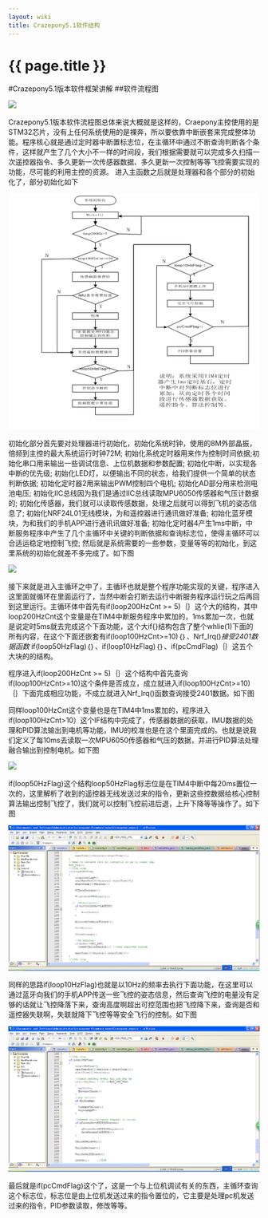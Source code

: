 ```yaml
---
layout: wiki
title: Crazepony5.1软件结构
---
```


# {{ page.title }}
#Crazepony5.1版本软件框架讲解
##软件流程图

![](/assets/img/main.jpg)

Crazepony5.1版本软件流程图总体来说大概就是这样的，Craepony主控使用的是STM32芯片，没有上任何系统使用的是裸奔，所以要依靠中断嵌套来完成整体功能。程序核心就是通过定时器中断置标志位，在主循环中通过不断查询判断各个条件，这样就产生了几个大小不一样的时间段，我们根据需要就可以完成多久扫描一次遥控器指令、多久更新一次传感器数据、多久更新一次控制等等飞控需要实现的功能，尽可能的利用主控的资源。
进入主函数之后就是处理器和各个部分的初始化了，部分初始化如下

![](/assets/img/main.png)

初始化部分首先要对处理器进行初始化，初始化系统时钟，使用的8M外部晶振，倍频到主控的最大系统运行时钟72M;
初始化系统定时器用来作为控制时间依据;初始化串口用来输出一些调试信息、上位机数据和参数配置;
初始化中断，以实现各中断的优先级;
初始化LED灯，以便输出不同的状态，给我们提供一个简单的状态判断依据;
初始化定时器2用来输出PWM控制四个电机;
初始化AD部分用来检测电池电压;
初始化IIC总线因为我们是通过IIC总线读取MPU6050传感器和气压计数据的;
初始化传感器，我们就可以读取传感数据，处理之后就可以得到飞机的姿态信息了;
初始化NRF24L01无线模块，为和遥控器进行通讯做好准备;
初始化蓝牙模块，为和我们的手机APP进行通讯讯做好准备;
初始化定时器4产生1ms中断，中断服务程序中产生了几个主循环中关键的判断依据和查询标志位，使得主循环可以合适运稳定地控制飞控;
然后就是系统需要的一些参数，变量等等的初始化，到这里系统的初始化就差不多完成了。如下图

![](/assets/img/main-init.png)

接下来就是进入主循环之中了，主循环也就是整个程序功能实现的关键，程序进入这里面就循环在里面运行了，当然中断会打断去运行中断服务程序运行玩之后再回到这里运行。主循环体中首先有if(loop200HzCnt >= 5)｛｝这个大的结构，其中loop200HzCnt这个变量是在TIM4中断服务程序中累加的，1ms累加一次，也就是说定时5ms就去完成这个下面功能，这个大if{}结构包含了整个whlie(1)下面的所有内容，在这个下面还嵌套有if(loop100HzCnt>=10)｛｝、Nrf_Irq()*接受2401数据函数*    if(loop50HzFlag)｛｝、if(loop10HzFlag)｛｝、if(pcCmdFlag)｛｝这五个大块的的结构。

程序进入if(loop200HzCnt >= 5)｛｝这个结构中首先查询if(loop100HzCnt>=10)这个条件是否成立，成立就进入if(loop100HzCnt>=10)｛｝下面完成相应功能，不成立就进入Nrf_Irq()函数查询接受2401数据。如下图


同样loop100HzCnt这个变量也是在TIM4中1ms累加的，程序进入if(loop100HzCnt>10）这个IF结构中完成了，传感器数据的获取，IMU数据的处理和PID算法输出到电机等功能，IMU的校准也是在这个里面完成的。也就是说我们定义了每10ms去读取一次MPU6050传感器和气压的数据，并进行PID算法处理融合输出到控制电机。如下图

![](/assets/img/loop100Hz.jpg)

if(loop50HzFlag)这个结构loop50HzFlag标志位是在TIM4中断中每20ms置位一次的，这里解析了收到的遥控器无线发送过来的指令，更新这些控数据给核心控制算法输出控制飞控了，我们就可以控制飞控前进后退，上升下降等等操作了。如下图

![](/assets/img/loop50Hz.jpg)

同样的思路if(loop10HzFlag)也就是以10Hz的频率去执行下面功能，在这里可以通过蓝牙向我们的手机APP传送一些飞控的姿态信息，然后查询飞控的电量没有足够的话就让飞控降落下来，查询高度啊超出可控范围也把飞控降下来，查询是否和遥控器失联啊，失联就降下飞控等等安全飞行的控制。如下图

![](/assets/img/loop10Hz.jpg)

最后就是if(pcCmdFlag)这个了，这是一个与上位机调试有关的东西，主循环查询这个标志位，标志位是由上位机发送过来的指令置位的，它主要是处理pc机发送过来的指令，PID参数读取，修改等等。
